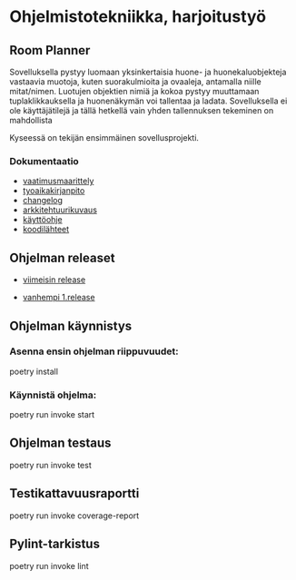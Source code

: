 # Ohjelmistotekniikka, harjoitustyö

## **Room Planner**

Sovelluksella pystyy luomaan yksinkertaisia huone- ja huonekaluobjekteja vastaavia muotoja,
kuten suorakulmioita ja ovaaleja, antamalla niille mitat/nimen. Luotujen objektien nimiä ja
kokoa pystyy muuttamaan tuplaklikkauksella ja huonenäkymän voi tallentaa ja ladata. Sovelluksella ei ole 
käyttäjätilejä ja tällä hetkellä vain yhden tallennuksen tekeminen on mahdollista 

Kyseessä on tekijän ensimmäinen sovellusprojekti.  

### **Dokumentaatio** 

- [vaatimusmaarittely](https://github.com/Kissaniemi/ot-harjoitustyo/blob/main/projekti/dokumentaatio/vaatimusmaarittely.md)
- [tyoaikakirjanpito](https://github.com/Kissaniemi/ot-harjoitustyo/blob/main/projekti/dokumentaatio/tyoaikakirjanpito.md)
- [changelog](https://github.com/Kissaniemi/ot-harjoitustyo/blob/main/projekti/dokumentaatio/changelog.md)
- [arkkitehtuurikuvaus](https://github.com/Kissaniemi/ot-harjoitustyo/blob/main/projekti/dokumentaatio/arkkitehtuuri.md)
- [käyttöohje](https://github.com/Kissaniemi/ot-harjoitustyo/blob/main/projekti/dokumentaatio/kayttoohje.md)
- [koodilähteet](https://github.com/Kissaniemi/ot-harjoitustyo/blob/main/projekti/dokumentaatio/koodin_lahteet_ideat.md)

## Ohjelman releaset

- [viimeisin release](https://github.com/Kissaniemi/ot-harjoitustyo/releases/tag/viikko6)
  
- [vanhempi 1.release](https://github.com/Kissaniemi/ot-harjoitustyo/releases/tag/viikko5)

## Ohjelman käynnistys

### Asenna ensin ohjelman riippuvuudet:

poetry install

### Käynnistä ohjelma:

poetry run invoke start

## Ohjelman testaus

poetry run invoke test

## Testikattavuusraportti

poetry run invoke coverage-report

## Pylint-tarkistus

poetry run invoke lint
